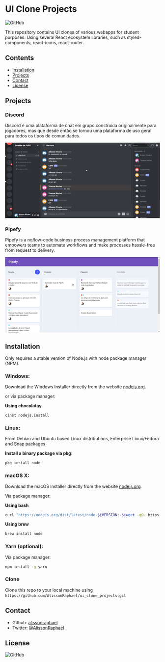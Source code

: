 # UI Clone Projects

![GitHub](https://img.shields.io/github/license/AlissonRaphael/ui_clone_projects)

This repository contains UI clones of various webapps for student purposes. Using several React ecosystem libraries, such as styled-components, react-icons, react-router.

## Contents
- [Installation](#installation)
- [Projects](#projects)
- [Contact](#contact)
- [License](#license)

## Projects
### Discord

Discord é uma plataforma de chat em grupo construída originalmente para jogadores, mas que desde então se tornou uma plataforma de uso geral para todos os tipos de comunidades.

![](https://github.com/AlissonRaphael/reactjs_ui_clone_projects/blob/main/discord/discord.gif)

### Pipefy

Pipefy is a no/low-code business process management platform that empowers teams to automate workflows and make processes hassle-free from request to delivery.

![](https://raw.githubusercontent.com/AlissonRaphael/reactjs_ui_clone_projects/main/pipefy/pipefy.gif)

## Installation
Only requires a stable version of Node.js with node package manager (NPM).

### Windows:

Download the Windows Installer directly from the website [nodejs.org](https://nodejs.org/en/).

or via package manager:

__Using chocolatay__
```sh
cinst nodejs.install
```

### Linux:

From Debian and Ubuntu based Linux distributions, Enterprise Linux/Fedora and Snap packages

__Install a binary package via pkg__:
```sh
pkg install node
```

### macOS X:

Download the macOS Installer directly from the website [nodejs.org](https://nodejs.org/en/).

Via package manager:

__Using bash__
```sh
curl "https://nodejs.org/dist/latest/node-${VERSION:-$(wget -qO- https://nodejs.org/dist/latest/ | sed -nE 's|.*>node-(.*)\.pkg</a>.*|\1|p')}.pkg" > "$HOME/Downloads/node-latest.pkg" && sudo installer -store -pkg "$HOME/Downloads/node-latest.pkg" -target "/"
```
__Using brew__
```sh
brew install node
```

### Yarn (optional):

Via package manager:
```sh
npm install -g yarn
```

### Clone

Clone this repo to your local machine using `https://github.com/AlissonRaphael/ui_clone_projects.git`

## Contact
- Github: [alissonraphael](https://gist.github.com/AlissonRaphael)
- Twitter: [@AlissonRaphaeI](@AlissonRaphaeI)

## License

![GitHub](https://img.shields.io/github/license/alissonraphael/ui_clone_projects)
